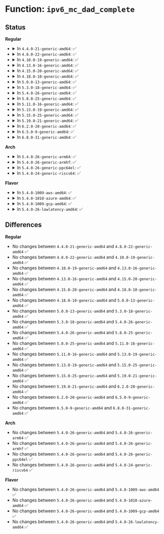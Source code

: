 # Function: <code>ipv6_mc_dad_complete</code>

## Status
<b>Regular</b>
<ul>
<li>
<details>
<summary>In <code>4.4.0-21-generic-amd64</code>: ✅</summary>

```c
void ipv6_mc_dad_complete(struct inet6_dev * idev)
```

```json
{
  "name": "ipv6_mc_dad_complete",
  "collision_type": "Unique Global",
  "inline_type": "No",
  "funcs": [
    {
      "addr": 18446744071587157536,
      "name": "ipv6_mc_dad_complete",
      "external": true,
      "loc": "net/ipv6/mcast.c:2053",
      "file": "net/ipv6/mcast.c",
      "inline": "seen, unknown",
      "caller_inline": [],
      "caller_func": [
        "net/ipv6/addrconf.c:addrconf_dad_completed",
        "net/ipv6/addrconf.c:addrconf_dad_completed"
      ]
    }
  ],
  "symbols": [
    {
      "addr": 18446744071587157536,
      "name": "ipv6_mc_dad_complete",
      "section": ".text",
      "bind": "STB_GLOBAL",
      "size": 68
    }
  ]
}
```
</details>
</li>
<li>
<details>
<summary>In <code>4.8.0-22-generic-amd64</code>: ✅</summary>

```c
void ipv6_mc_dad_complete(struct inet6_dev * idev)
```

```json
{
  "name": "ipv6_mc_dad_complete",
  "collision_type": "Unique Global",
  "inline_type": "No",
  "funcs": [
    {
      "addr": 18446744071587610208,
      "name": "ipv6_mc_dad_complete",
      "external": true,
      "loc": "net/ipv6/mcast.c:2052",
      "file": "net/ipv6/mcast.c",
      "inline": "seen, unknown",
      "caller_inline": [],
      "caller_func": [
        "net/ipv6/addrconf.c:addrconf_dad_completed",
        "net/ipv6/addrconf.c:addrconf_dad_completed"
      ]
    }
  ],
  "symbols": [
    {
      "addr": 18446744071587610208,
      "name": "ipv6_mc_dad_complete",
      "section": ".text",
      "bind": "STB_GLOBAL",
      "size": 68
    }
  ]
}
```
</details>
</li>
<li>
<details>
<summary>In <code>4.10.0-19-generic-amd64</code>: ✅</summary>

```c
void ipv6_mc_dad_complete(struct inet6_dev * idev)
```

```json
{
  "name": "ipv6_mc_dad_complete",
  "collision_type": "Unique Global",
  "inline_type": "No",
  "funcs": [
    {
      "addr": 18446744071587814752,
      "name": "ipv6_mc_dad_complete",
      "external": true,
      "loc": "net/ipv6/mcast.c:2076",
      "file": "net/ipv6/mcast.c",
      "inline": "seen, unknown",
      "caller_inline": [],
      "caller_func": [
        "net/ipv6/addrconf.c:addrconf_dad_completed",
        "net/ipv6/addrconf.c:addrconf_dad_completed"
      ]
    }
  ],
  "symbols": [
    {
      "addr": 18446744071587814752,
      "name": "ipv6_mc_dad_complete",
      "section": ".text",
      "bind": "STB_GLOBAL",
      "size": 68
    }
  ]
}
```
</details>
</li>
<li>
<details>
<summary>In <code>4.13.0-16-generic-amd64</code>: ✅</summary>

```c
void ipv6_mc_dad_complete(struct inet6_dev * idev)
```

```json
{
  "name": "ipv6_mc_dad_complete",
  "collision_type": "Unique Global",
  "inline_type": "No",
  "funcs": [
    {
      "addr": 18446744071587972080,
      "name": "ipv6_mc_dad_complete",
      "external": true,
      "loc": "net/ipv6/mcast.c:2075",
      "file": "net/ipv6/mcast.c",
      "inline": "seen, unknown",
      "caller_inline": [],
      "caller_func": [
        "net/ipv6/addrconf.c:addrconf_dad_completed",
        "net/ipv6/addrconf.c:addrconf_dad_completed"
      ]
    }
  ],
  "symbols": [
    {
      "addr": 18446744071587972080,
      "name": "ipv6_mc_dad_complete",
      "section": ".text",
      "bind": "STB_GLOBAL",
      "size": 64
    }
  ]
}
```
</details>
</li>
<li>
<details>
<summary>In <code>4.15.0-20-generic-amd64</code>: ✅</summary>

```c
void ipv6_mc_dad_complete(struct inet6_dev * idev)
```

```json
{
  "name": "ipv6_mc_dad_complete",
  "collision_type": "Unique Global",
  "inline_type": "No",
  "funcs": [
    {
      "addr": 18446744071588508016,
      "name": "ipv6_mc_dad_complete",
      "external": true,
      "loc": "net/ipv6/mcast.c:2080",
      "file": "net/ipv6/mcast.c",
      "inline": "seen, unknown",
      "caller_inline": [],
      "caller_func": [
        "net/ipv6/addrconf.c:addrconf_dad_completed",
        "net/ipv6/addrconf.c:addrconf_dad_completed"
      ]
    }
  ],
  "symbols": [
    {
      "addr": 18446744071588508016,
      "name": "ipv6_mc_dad_complete",
      "section": ".text",
      "bind": "STB_GLOBAL",
      "size": 64
    }
  ]
}
```
</details>
</li>
<li>
<details>
<summary>In <code>4.18.0-10-generic-amd64</code>: ✅</summary>

```c
void ipv6_mc_dad_complete(struct inet6_dev * idev)
```

```json
{
  "name": "ipv6_mc_dad_complete",
  "collision_type": "Unique Global",
  "inline_type": "No",
  "funcs": [
    {
      "addr": 18446744071588871856,
      "name": "ipv6_mc_dad_complete",
      "external": true,
      "loc": "net/ipv6/mcast.c:2103",
      "file": "net/ipv6/mcast.c",
      "inline": "seen, unknown",
      "caller_inline": [],
      "caller_func": [
        "net/ipv6/addrconf.c:addrconf_dad_completed",
        "net/ipv6/addrconf.c:addrconf_dad_completed"
      ]
    }
  ],
  "symbols": [
    {
      "addr": 18446744071588871856,
      "name": "ipv6_mc_dad_complete",
      "section": ".text",
      "bind": "STB_GLOBAL",
      "size": 104
    }
  ]
}
```
</details>
</li>
<li>
<details>
<summary>In <code>5.0.0-13-generic-amd64</code>: ✅</summary>

```c
void ipv6_mc_dad_complete(struct inet6_dev * idev)
```

```json
{
  "name": "ipv6_mc_dad_complete",
  "collision_type": "Unique Global",
  "inline_type": "No",
  "funcs": [
    {
      "addr": 18446744071589095232,
      "name": "ipv6_mc_dad_complete",
      "external": true,
      "loc": "net/ipv6/mcast.c:2103",
      "file": "net/ipv6/mcast.c",
      "inline": "seen, unknown",
      "caller_inline": [],
      "caller_func": [
        "net/ipv6/addrconf.c:addrconf_dad_completed",
        "net/ipv6/addrconf.c:addrconf_dad_completed"
      ]
    }
  ],
  "symbols": [
    {
      "addr": 18446744071589095232,
      "name": "ipv6_mc_dad_complete",
      "section": ".text",
      "bind": "STB_GLOBAL",
      "size": 104
    }
  ]
}
```
</details>
</li>
<li>
<details>
<summary>In <code>5.3.0-18-generic-amd64</code>: ✅</summary>

```c
void ipv6_mc_dad_complete(struct inet6_dev * idev)
```

```json
{
  "name": "ipv6_mc_dad_complete",
  "collision_type": "Unique Global",
  "inline_type": "No",
  "funcs": [
    {
      "addr": 18446744071589549408,
      "name": "ipv6_mc_dad_complete",
      "external": true,
      "loc": "net/ipv6/mcast.c:2102",
      "file": "net/ipv6/mcast.c",
      "inline": "seen, unknown",
      "caller_inline": [],
      "caller_func": [
        "net/ipv6/addrconf.c:addrconf_dad_completed",
        "net/ipv6/addrconf.c:addrconf_dad_completed"
      ]
    }
  ],
  "symbols": [
    {
      "addr": 18446744071589549408,
      "name": "ipv6_mc_dad_complete",
      "section": ".text",
      "bind": "STB_GLOBAL",
      "size": 115
    }
  ]
}
```
</details>
</li>
<li>
<details>
<summary>In <code>5.4.0-26-generic-amd64</code>: ✅</summary>

```c
void ipv6_mc_dad_complete(struct inet6_dev * idev)
```

```json
{
  "name": "ipv6_mc_dad_complete",
  "collision_type": "Unique Global",
  "inline_type": "No",
  "funcs": [
    {
      "addr": 18446744071589773472,
      "name": "ipv6_mc_dad_complete",
      "external": true,
      "loc": "net/ipv6/mcast.c:2102",
      "file": "net/ipv6/mcast.c",
      "inline": "seen, unknown",
      "caller_inline": [],
      "caller_func": [
        "net/ipv6/addrconf.c:addrconf_dad_completed",
        "net/ipv6/addrconf.c:addrconf_dad_completed"
      ]
    }
  ],
  "symbols": [
    {
      "addr": 18446744071589773472,
      "name": "ipv6_mc_dad_complete",
      "section": ".text",
      "bind": "STB_GLOBAL",
      "size": 115
    }
  ]
}
```
</details>
</li>
<li>
<details>
<summary>In <code>5.8.0-25-generic-amd64</code>: ✅</summary>

```c
void ipv6_mc_dad_complete(struct inet6_dev * idev)
```

```json
{
  "name": "ipv6_mc_dad_complete",
  "collision_type": "Unique Global",
  "inline_type": "No",
  "funcs": [
    {
      "addr": 18446744071590793248,
      "name": "ipv6_mc_dad_complete",
      "external": true,
      "loc": "net/ipv6/mcast.c:2099",
      "file": "net/ipv6/mcast.c",
      "inline": "seen, unknown",
      "caller_inline": [],
      "caller_func": [
        "net/ipv6/addrconf.c:addrconf_dad_completed",
        "net/ipv6/addrconf.c:addrconf_dad_completed"
      ]
    }
  ],
  "symbols": [
    {
      "addr": 18446744071590793248,
      "name": "ipv6_mc_dad_complete",
      "section": ".text",
      "bind": "STB_GLOBAL",
      "size": 318
    }
  ]
}
```
</details>
</li>
<li>
<details>
<summary>In <code>5.11.0-16-generic-amd64</code>: ✅</summary>

```c
void ipv6_mc_dad_complete(struct inet6_dev * idev)
```

```json
{
  "name": "ipv6_mc_dad_complete",
  "collision_type": "Unique Global",
  "inline_type": "No",
  "funcs": [
    {
      "addr": 18446744071590852544,
      "name": "ipv6_mc_dad_complete",
      "external": true,
      "loc": "net/ipv6/mcast.c:2099",
      "file": "net/ipv6/mcast.c",
      "inline": "seen, unknown",
      "caller_inline": [],
      "caller_func": [
        "net/ipv6/addrconf.c:addrconf_dad_completed",
        "net/ipv6/addrconf.c:addrconf_dad_completed"
      ]
    }
  ],
  "symbols": [
    {
      "addr": 18446744071590852544,
      "name": "ipv6_mc_dad_complete",
      "section": ".text",
      "bind": "STB_GLOBAL",
      "size": 318
    }
  ]
}
```
</details>
</li>
<li>
<details>
<summary>In <code>5.13.0-19-generic-amd64</code>: ✅</summary>

```c
void ipv6_mc_dad_complete(struct inet6_dev * idev)
```

```json
{
  "name": "ipv6_mc_dad_complete",
  "collision_type": "Unique Global",
  "inline_type": "No",
  "funcs": [
    {
      "addr": 18446744071590780640,
      "name": "ipv6_mc_dad_complete",
      "external": true,
      "loc": "net/ipv6/mcast.c:2242",
      "file": "net/ipv6/mcast.c",
      "inline": "seen, unknown",
      "caller_inline": [],
      "caller_func": [
        "net/ipv6/addrconf.c:addrconf_dad_completed",
        "net/ipv6/addrconf.c:addrconf_dad_completed"
      ]
    }
  ],
  "symbols": [
    {
      "addr": 18446744071590780640,
      "name": "ipv6_mc_dad_complete",
      "section": ".text",
      "bind": "STB_GLOBAL",
      "size": 381
    }
  ]
}
```
</details>
</li>
<li>
<details>
<summary>In <code>5.15.0-25-generic-amd64</code>: ✅</summary>

```c
void ipv6_mc_dad_complete(struct inet6_dev * idev)
```

```json
{
  "name": "ipv6_mc_dad_complete",
  "collision_type": "Unique Global",
  "inline_type": "No",
  "funcs": [
    {
      "addr": 18446744071591598448,
      "name": "ipv6_mc_dad_complete",
      "external": true,
      "loc": "net/ipv6/mcast.c:2240",
      "file": "net/ipv6/mcast.c",
      "inline": "seen, unknown",
      "caller_inline": [],
      "caller_func": [
        "net/ipv6/addrconf.c:addrconf_dad_completed",
        "net/ipv6/addrconf.c:addrconf_dad_completed"
      ]
    }
  ],
  "symbols": [
    {
      "addr": 18446744071591598448,
      "name": "ipv6_mc_dad_complete",
      "section": ".text",
      "bind": "STB_GLOBAL",
      "size": 381
    }
  ]
}
```
</details>
</li>
<li>
<details>
<summary>In <code>5.19.0-21-generic-amd64</code>: ✅</summary>

```c
void ipv6_mc_dad_complete(struct inet6_dev * idev)
```

```json
{
  "name": "ipv6_mc_dad_complete",
  "collision_type": "Unique Global",
  "inline_type": "No",
  "funcs": [
    {
      "addr": 18446744071593291280,
      "name": "ipv6_mc_dad_complete",
      "external": true,
      "loc": "net/ipv6/mcast.c:2242",
      "file": "net/ipv6/mcast.c",
      "inline": "seen, unknown",
      "caller_inline": [],
      "caller_func": [
        "net/ipv6/addrconf.c:addrconf_dad_completed",
        "net/ipv6/addrconf.c:addrconf_dad_completed"
      ]
    }
  ],
  "symbols": [
    {
      "addr": 18446744071593291280,
      "name": "ipv6_mc_dad_complete",
      "section": ".text",
      "bind": "STB_GLOBAL",
      "size": 267
    }
  ]
}
```
</details>
</li>
<li>
<details>
<summary>In <code>6.2.0-20-generic-amd64</code>: ✅</summary>

```c
void ipv6_mc_dad_complete(struct inet6_dev * idev)
```

```json
{
  "name": "ipv6_mc_dad_complete",
  "collision_type": "Unique Global",
  "inline_type": "No",
  "funcs": [
    {
      "addr": 18446744071595195040,
      "name": "ipv6_mc_dad_complete",
      "external": true,
      "loc": "net/ipv6/mcast.c:2242",
      "file": "net/ipv6/mcast.c",
      "inline": "seen, unknown",
      "caller_inline": [],
      "caller_func": [
        "net/ipv6/addrconf.c:addrconf_dad_completed",
        "net/ipv6/addrconf.c:addrconf_dad_completed"
      ]
    }
  ],
  "symbols": [
    {
      "addr": 18446744071595195040,
      "name": "ipv6_mc_dad_complete",
      "section": ".text",
      "bind": "STB_GLOBAL",
      "size": 255
    }
  ]
}
```
</details>
</li>
<li>
<details>
<summary>In <code>6.5.0-9-generic-amd64</code>: ✅</summary>

```c
void ipv6_mc_dad_complete(struct inet6_dev * idev)
```

```json
{
  "name": "ipv6_mc_dad_complete",
  "collision_type": "Unique Global",
  "inline_type": "No",
  "funcs": [
    {
      "addr": 18446744071595590800,
      "name": "ipv6_mc_dad_complete",
      "external": true,
      "loc": "net/ipv6/mcast.c:2242",
      "file": "net/ipv6/mcast.c",
      "inline": "seen, unknown",
      "caller_inline": [],
      "caller_func": [
        "net/ipv6/addrconf.c:addrconf_dad_completed",
        "net/ipv6/addrconf.c:addrconf_dad_completed"
      ]
    }
  ],
  "symbols": [
    {
      "addr": 18446744071595590800,
      "name": "ipv6_mc_dad_complete",
      "section": ".text",
      "bind": "STB_GLOBAL",
      "size": 255
    }
  ]
}
```
</details>
</li>
<li>
<details>
<summary>In <code>6.8.0-31-generic-amd64</code>: ✅</summary>

```c
void ipv6_mc_dad_complete(struct inet6_dev * idev)
```

```json
{
  "name": "ipv6_mc_dad_complete",
  "collision_type": "Unique Global",
  "inline_type": "No",
  "funcs": [
    {
      "addr": 18446744071596433632,
      "name": "ipv6_mc_dad_complete",
      "external": true,
      "loc": "net/ipv6/mcast.c:2239",
      "file": "net/ipv6/mcast.c",
      "inline": "seen, unknown",
      "caller_inline": [],
      "caller_func": [
        "net/ipv6/addrconf.c:addrconf_dad_completed",
        "net/ipv6/addrconf.c:addrconf_dad_completed"
      ]
    }
  ],
  "symbols": [
    {
      "addr": 18446744071596433632,
      "name": "ipv6_mc_dad_complete",
      "section": ".text",
      "bind": "STB_GLOBAL",
      "size": 255
    }
  ]
}
```
</details>
</li>
</ul>
<b>Arch</b>
<ul>
<li>
<details>
<summary>In <code>5.4.0-26-generic-arm64</code>: ✅</summary>

```c
void ipv6_mc_dad_complete(struct inet6_dev * idev)
```

```json
{
  "name": "ipv6_mc_dad_complete",
  "collision_type": "Unique Global",
  "inline_type": "No",
  "funcs": [
    {
      "addr": 18446603336503475128,
      "name": "ipv6_mc_dad_complete",
      "external": true,
      "loc": "net/ipv6/mcast.c:2102",
      "file": "net/ipv6/mcast.c",
      "inline": "seen, unknown",
      "caller_inline": [],
      "caller_func": [
        "net/ipv6/addrconf.c:addrconf_dad_completed"
      ]
    }
  ],
  "symbols": [
    {
      "addr": 18446603336503475128,
      "name": "ipv6_mc_dad_complete",
      "section": ".text",
      "bind": "STB_GLOBAL",
      "size": 172
    }
  ]
}
```
</details>
</li>
<li>
<details>
<summary>In <code>5.4.0-26-generic-armhf</code>: ✅</summary>

```c
void ipv6_mc_dad_complete(struct inet6_dev * idev)
```

```json
{
  "name": "ipv6_mc_dad_complete",
  "collision_type": "Unique Global",
  "inline_type": "No",
  "funcs": [
    {
      "addr": 3236128716,
      "name": "ipv6_mc_dad_complete",
      "external": true,
      "loc": "net/ipv6/mcast.c:2102",
      "file": "net/ipv6/mcast.c",
      "inline": "seen, unknown",
      "caller_inline": [],
      "caller_func": [
        "net/ipv6/addrconf.c:addrconf_dad_completed",
        "net/ipv6/addrconf.c:addrconf_dad_completed"
      ]
    }
  ],
  "symbols": [
    {
      "addr": 3236128716,
      "name": "ipv6_mc_dad_complete",
      "section": ".text",
      "bind": "STB_GLOBAL",
      "size": 136
    }
  ]
}
```
</details>
</li>
<li>
<details>
<summary>In <code>5.4.0-26-generic-ppc64el</code>: ✅</summary>

```c
void ipv6_mc_dad_complete(struct inet6_dev * idev)
```

```json
{
  "name": "ipv6_mc_dad_complete",
  "collision_type": "Unique Global",
  "inline_type": "No",
  "funcs": [
    {
      "addr": 13835058055297262256,
      "name": "ipv6_mc_dad_complete",
      "external": true,
      "loc": "net/ipv6/mcast.c:2102",
      "file": "net/ipv6/mcast.c",
      "inline": "seen, unknown",
      "caller_inline": [],
      "caller_func": [
        "net/ipv6/addrconf.c:addrconf_dad_completed",
        "net/ipv6/addrconf.c:addrconf_dad_completed"
      ]
    }
  ],
  "symbols": [
    {
      "addr": 13835058055297262256,
      "name": "ipv6_mc_dad_complete",
      "section": ".text",
      "bind": "STB_GLOBAL",
      "size": 216
    }
  ]
}
```
</details>
</li>
<li>
<details>
<summary>In <code>5.4.0-24-generic-riscv64</code>: ✅</summary>

```c
void ipv6_mc_dad_complete(struct inet6_dev * idev)
```

```json
{
  "name": "ipv6_mc_dad_complete",
  "collision_type": "Unique Global",
  "inline_type": "No",
  "funcs": [
    {
      "addr": 18446743936279453022,
      "name": "ipv6_mc_dad_complete",
      "external": true,
      "loc": "net/ipv6/mcast.c:2102",
      "file": "net/ipv6/mcast.c",
      "inline": "seen, unknown",
      "caller_inline": [],
      "caller_func": [
        "net/ipv6/addrconf.c:addrconf_dad_completed",
        "net/ipv6/addrconf.c:addrconf_dad_completed"
      ]
    }
  ],
  "symbols": [
    {
      "addr": 18446743936279453022,
      "name": "ipv6_mc_dad_complete",
      "section": ".text",
      "bind": "STB_GLOBAL",
      "size": 150
    }
  ]
}
```
</details>
</li>
</ul>
<b>Flavor</b>
<ul>
<li>
<details>
<summary>In <code>5.4.0-1009-aws-amd64</code>: ✅</summary>

```c
void ipv6_mc_dad_complete(struct inet6_dev * idev)
```

```json
{
  "name": "ipv6_mc_dad_complete",
  "collision_type": "Unique Global",
  "inline_type": "No",
  "funcs": [
    {
      "addr": 18446744071589377840,
      "name": "ipv6_mc_dad_complete",
      "external": true,
      "loc": "net/ipv6/mcast.c:2102",
      "file": "net/ipv6/mcast.c",
      "inline": "seen, unknown",
      "caller_inline": [],
      "caller_func": [
        "net/ipv6/addrconf.c:addrconf_dad_completed",
        "net/ipv6/addrconf.c:addrconf_dad_completed"
      ]
    }
  ],
  "symbols": [
    {
      "addr": 18446744071589377840,
      "name": "ipv6_mc_dad_complete",
      "section": ".text",
      "bind": "STB_GLOBAL",
      "size": 115
    }
  ]
}
```
</details>
</li>
<li>
<details>
<summary>In <code>5.4.0-1010-azure-amd64</code>: ✅</summary>

```c
void ipv6_mc_dad_complete(struct inet6_dev * idev)
```

```json
{
  "name": "ipv6_mc_dad_complete",
  "collision_type": "Unique Global",
  "inline_type": "No",
  "funcs": [
    {
      "addr": 18446744071589102832,
      "name": "ipv6_mc_dad_complete",
      "external": true,
      "loc": "net/ipv6/mcast.c:2102",
      "file": "net/ipv6/mcast.c",
      "inline": "seen, unknown",
      "caller_inline": [],
      "caller_func": [
        "net/ipv6/addrconf.c:addrconf_dad_completed",
        "net/ipv6/addrconf.c:addrconf_dad_completed"
      ]
    }
  ],
  "symbols": [
    {
      "addr": 18446744071589102832,
      "name": "ipv6_mc_dad_complete",
      "section": ".text",
      "bind": "STB_GLOBAL",
      "size": 115
    }
  ]
}
```
</details>
</li>
<li>
<details>
<summary>In <code>5.4.0-1009-gcp-amd64</code>: ✅</summary>

```c
void ipv6_mc_dad_complete(struct inet6_dev * idev)
```

```json
{
  "name": "ipv6_mc_dad_complete",
  "collision_type": "Unique Global",
  "inline_type": "No",
  "funcs": [
    {
      "addr": 18446744071589814704,
      "name": "ipv6_mc_dad_complete",
      "external": true,
      "loc": "net/ipv6/mcast.c:2102",
      "file": "net/ipv6/mcast.c",
      "inline": "seen, unknown",
      "caller_inline": [],
      "caller_func": [
        "net/ipv6/addrconf.c:addrconf_dad_completed",
        "net/ipv6/addrconf.c:addrconf_dad_completed"
      ]
    }
  ],
  "symbols": [
    {
      "addr": 18446744071589814704,
      "name": "ipv6_mc_dad_complete",
      "section": ".text",
      "bind": "STB_GLOBAL",
      "size": 115
    }
  ]
}
```
</details>
</li>
<li>
<details>
<summary>In <code>5.4.0-26-lowlatency-amd64</code>: ✅</summary>

```c
void ipv6_mc_dad_complete(struct inet6_dev * idev)
```

```json
{
  "name": "ipv6_mc_dad_complete",
  "collision_type": "Unique Global",
  "inline_type": "No",
  "funcs": [
    {
      "addr": 18446744071589865696,
      "name": "ipv6_mc_dad_complete",
      "external": true,
      "loc": "net/ipv6/mcast.c:2102",
      "file": "net/ipv6/mcast.c",
      "inline": "seen, unknown",
      "caller_inline": [],
      "caller_func": [
        "net/ipv6/addrconf.c:addrconf_dad_completed",
        "net/ipv6/addrconf.c:addrconf_dad_completed"
      ]
    }
  ],
  "symbols": [
    {
      "addr": 18446744071589865696,
      "name": "ipv6_mc_dad_complete",
      "section": ".text",
      "bind": "STB_GLOBAL",
      "size": 115
    }
  ]
}
```
</details>
</li>
</ul>

## Differences
<b>Regular</b>
<ul>
<li>
No changes between <code>4.4.0-21-generic-amd64</code> and <code>4.8.0-22-generic-amd64</code> ✅
</li>
<li>
No changes between <code>4.8.0-22-generic-amd64</code> and <code>4.10.0-19-generic-amd64</code> ✅
</li>
<li>
No changes between <code>4.10.0-19-generic-amd64</code> and <code>4.13.0-16-generic-amd64</code> ✅
</li>
<li>
No changes between <code>4.13.0-16-generic-amd64</code> and <code>4.15.0-20-generic-amd64</code> ✅
</li>
<li>
No changes between <code>4.15.0-20-generic-amd64</code> and <code>4.18.0-10-generic-amd64</code> ✅
</li>
<li>
No changes between <code>4.18.0-10-generic-amd64</code> and <code>5.0.0-13-generic-amd64</code> ✅
</li>
<li>
No changes between <code>5.0.0-13-generic-amd64</code> and <code>5.3.0-18-generic-amd64</code> ✅
</li>
<li>
No changes between <code>5.3.0-18-generic-amd64</code> and <code>5.4.0-26-generic-amd64</code> ✅
</li>
<li>
No changes between <code>5.4.0-26-generic-amd64</code> and <code>5.8.0-25-generic-amd64</code> ✅
</li>
<li>
No changes between <code>5.8.0-25-generic-amd64</code> and <code>5.11.0-16-generic-amd64</code> ✅
</li>
<li>
No changes between <code>5.11.0-16-generic-amd64</code> and <code>5.13.0-19-generic-amd64</code> ✅
</li>
<li>
No changes between <code>5.13.0-19-generic-amd64</code> and <code>5.15.0-25-generic-amd64</code> ✅
</li>
<li>
No changes between <code>5.15.0-25-generic-amd64</code> and <code>5.19.0-21-generic-amd64</code> ✅
</li>
<li>
No changes between <code>5.19.0-21-generic-amd64</code> and <code>6.2.0-20-generic-amd64</code> ✅
</li>
<li>
No changes between <code>6.2.0-20-generic-amd64</code> and <code>6.5.0-9-generic-amd64</code> ✅
</li>
<li>
No changes between <code>6.5.0-9-generic-amd64</code> and <code>6.8.0-31-generic-amd64</code> ✅
</li>
</ul>
<b>Arch</b>
<ul>
<li>
No changes between <code>5.4.0-26-generic-amd64</code> and <code>5.4.0-26-generic-arm64</code> ✅
</li>
<li>
No changes between <code>5.4.0-26-generic-amd64</code> and <code>5.4.0-26-generic-armhf</code> ✅
</li>
<li>
No changes between <code>5.4.0-26-generic-amd64</code> and <code>5.4.0-26-generic-ppc64el</code> ✅
</li>
<li>
No changes between <code>5.4.0-26-generic-amd64</code> and <code>5.4.0-24-generic-riscv64</code> ✅
</li>
</ul>
<b>Flavor</b>
<ul>
<li>
No changes between <code>5.4.0-26-generic-amd64</code> and <code>5.4.0-1009-aws-amd64</code> ✅
</li>
<li>
No changes between <code>5.4.0-26-generic-amd64</code> and <code>5.4.0-1010-azure-amd64</code> ✅
</li>
<li>
No changes between <code>5.4.0-26-generic-amd64</code> and <code>5.4.0-1009-gcp-amd64</code> ✅
</li>
<li>
No changes between <code>5.4.0-26-generic-amd64</code> and <code>5.4.0-26-lowlatency-amd64</code> ✅
</li>
</ul>
